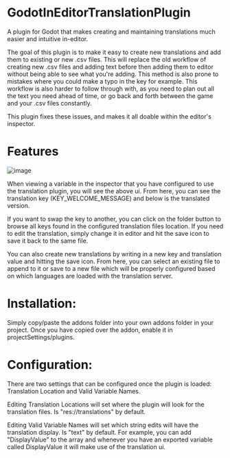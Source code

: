 # GodotInEditorTranslationPlugin
A plugin for Godot that makes creating and maintaining translations much easier and intuitive in-editor. 

The goal of this plugin is to make it easy to create new translations and add them to existing or new .csv files. 
This will replace the old workflow of creating new .csv files and adding text before then adding them to editor without being able to see what you're adding. This method is also prone to mistakes where you could make a typo in the key for example. This workflow is also harder to follow through with, as you need to plan out all the text you need ahead of time, or go back and forth between the game and your .csv files constantly.

This plugin fixes these issues, and makes it all doable within the editor's inspector. 

# Features
![image](https://user-images.githubusercontent.com/36777181/158617495-b95b6239-b059-4519-90bb-ab49cce61f20.png)

When viewing a variable in the inspector that you have configured to use the translation plugin, you will see the above ui. From here, you can see the translation key (KEY_WELCOME_MESSAGE) and below is the translated version. 

If you want to swap the key to another, you can click on the folder button to browse all keys found in the configured translation files location.
If you need to edit the translation, simply change it in editor and hit the save icon to save it back to the same file.

You can also create new translations by writing in a new key and translation value and hitting the save icon. From here, you can select an existing file to append to it or save to a new file which will be properly configured based on which languages are loaded with the translation server.

# Installation:
Simply copy/paste the addons folder into your own addons folder in your project. 
Once you have copied over the addon, enable it in projectSettings/plugins.

# Configuration:
There are two settings that can be configured once the plugin is loaded: Translation Location and Valid Variable Names.

Editing Translation Locations will set where the plugin will look for the translation files. Is "res://translations" by default.

Editing Valid Variable Names will set which string edits will have the translation display. Is "text" by default.
For example, you can add "DisplayValue" to the array and whenever you have an exported variable called DisplayValue it will make use of the translation ui.

